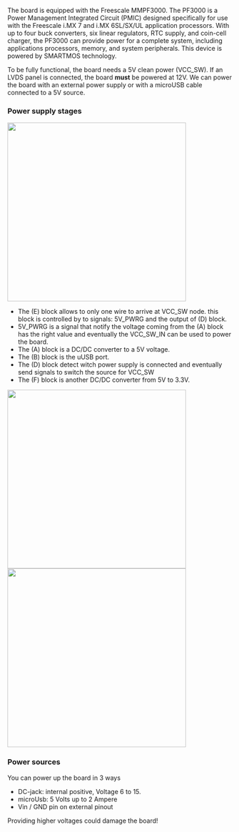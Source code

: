 The board is equipped with the Freescale MMPF3000.
The PF3000 is a Power Management Integrated Circuit (PMIC) designed specifically for use with the Freescale i.MX 7 and i.MX 6SL/SX/UL application processors. With up to four buck converters, six linear regulators, RTC supply, and coin-cell charger, the PF3000 can provide power for a complete system, including applications processors, memory, and system peripherals. This device is powered by SMARTMOS technology.

To be fully functional, the board needs a 5V clean power (VCC_SW). If an LVDS panel is connected, the board **must** be powered at 12V. We can power the board with an external power supply or with a microUSB cable connected to a 5V source.

### Power supply stages
<a href="../img/gionji/DOCS_power_chain.PNG" target="_blank"><img style="width:400px;" src="../img/gionji/DOCS_power_chain.PNG"></a>

* The (E) block allows to only one wire to arrive at VCC_SW node. this block is controlled by to signals: 5V_PWRG and the output of (D) block. 
* 5V_PWRG is a signal that notify the voltage coming from the (A) block has the right value and eventually the VCC_SW_IN can be used to power the board.
* The (A) block is a DC/DC converter to a 5V voltage.
* The (B) block is the uUSB port.
* The (D) block detect witch power supply is connected and eventually send signals to switch the source for VCC_SW
* The (F) block is another DC/DC converter from 5V to 3.3V.

<a href="../img/gionji/DOCS_pmic_imx6.PNG" target="_blank"><img style="width:400px;" src="../img/gionji/DOCS_pmic_imx6.PNG"></a> <a href="../img/gionji/DOCS_pmic_pf3000.PNG" target="_blank"><img style="width:400px;" src="../img/gionji/DOCS_pmic_pf3000.PNG"></a>

### Power sources
You can power up the board in 3 ways

* DC-jack: internal positive, Voltage 6 to 15.
* microUsb: 5 Volts up to 2 Ampere
* Vin / GND pin on external pinout

Providing higher voltages could damage the board!
